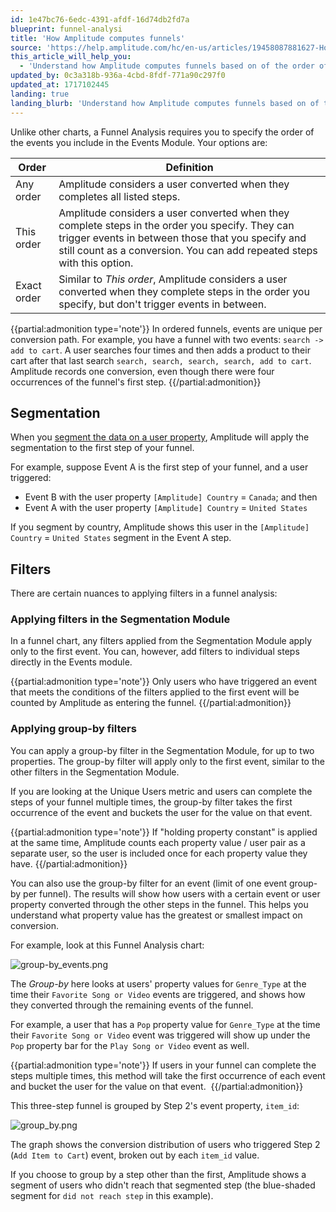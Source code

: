 ```yaml
---
id: 1e47bc76-6edc-4391-afdf-16d74db2fd7a
blueprint: funnel-analysi
title: 'How Amplitude computes funnels'
source: 'https://help.amplitude.com/hc/en-us/articles/19458087881627-How-Amplitude-computes-funnels'
this_article_will_help_you:
  - 'Understand how Amplitude computes funnels based on of the order of events, segmentation, and filters'
updated_by: 0c3a318b-936a-4cbd-8fdf-771a90c297f0
updated_at: 1717102445
landing: true
landing_blurb: 'Understand how Amplitude computes funnels based on of the order of events, segmentation, and filters'
---
```


Unlike other charts, a Funnel Analysis requires you to specify the order of the events you include in the Events Module. Your options are:

| Order       | Definition                                                                                                                                                                         |
| ----------- | ---------------------------------------------------------------------------------------------------------------------------------------------------------------------------------- |
| Any order   | Amplitude considers a user converted when they completes all listed steps.                                                                                                         |
| This order  | Amplitude considers a user converted when they complete steps in the order you specify. They can trigger events in between those that you specify and still count as a conversion. You can add repeated steps with this option. |
| Exact order | Similar to *This order*, Amplitude considers a user converted when they complete steps in the order you specify, but don't trigger events in between.                              |


{{partial:admonition type='note'}}
In ordered funnels, events are unique per conversion path. For example, you have a funnel with two events: `search -> add to cart`. A user searches four times and then adds a product to their cart after that last search `search, search, search, search, add to cart`. Amplitude records one conversion, even though there were four occurrences of the funnel's first step.
{{/partial:admonition}}

## Segmentation

When you [segment the data on a user property](/docs/analytics/charts/build-charts-add-events), Amplitude will apply the segmentation to the first step of your funnel.

For example, suppose Event A is the first step of your funnel, and a user triggered:

* Event B with the user property `[Amplitude] Country` = `Canada`; and then
* Event A with the user property `[Amplitude] Country` = `United
 States`

If you segment by country, Amplitude shows this user in the `[Amplitude] Country` = `United States` segment in the Event A step.

## Filters

There are certain nuances to applying filters in a funnel analysis: 

### Applying filters in the Segmentation Module

In a funnel chart, any filters applied from the Segmentation Module apply only to the first event. You can, however, add filters to individual steps directly in the Events module.

{{partial:admonition type='note'}}
Only users who have triggered an event that meets the conditions of the filters applied to the first event will be counted by Amplitude as entering the funnel.
{{/partial:admonition}}

### Applying group-by filters

You can apply a group-by filter in the Segmentation Module, for up to two properties. The group-by filter will apply only to the first event, similar to the other filters in the Segmentation Module.

If you are looking at the Unique Users metric and users can complete the steps of your funnel multiple times, the group-by filter takes the first occurrence of the event and buckets the user for the value on that event.

{{partial:admonition type='note'}}
If "holding property constant" is applied at the same time, Amplitude counts each property value / user pair as a separate user, so the user is included once for each property value they have.
{{/partial:admonition}}

You can also use the group-by filter for an event (limit of one event group-by per funnel). The results will show how users with a certain event or user property converted through the other steps in the funnel. This helps you understand what property value has the greatest or smallest impact on conversion.

For example, look at this Funnel Analysis chart:

![group-by_events.png](/docs/output/img/funnel-analysis/group-by-events-png.png)

The *Group-by* here looks at users' property values for `Genre_Type` at the time their `Favorite Song or Video` events are triggered, and shows how they converted through the remaining events of the funnel. 

For example, a user that has a `Pop` property value for `Genre_Type` at the time their `Favorite Song or Video` event was triggered will show up under the `Pop` property bar for the `Play Song or Video` event as well.

{{partial:admonition type='note'}}
If users in your funnel can complete the steps multiple times, this method will take the first occurrence of each event and bucket the user for the value on that event. 
{{/partial:admonition}}

This three-step funnel is grouped by Step 2's event property, `item_id`:

![group_by.png](/docs/output/img/funnel-analysis/group-by-png.png)

The graph shows the conversion distribution of users who triggered Step 2 (`Add Item to Cart`) event, broken out by each `item_id` value.

If you choose to group by a step other than the first, Amplitude shows a segment of users who didn't reach that segmented step (the blue-shaded segment for `did not reach step` in this example).